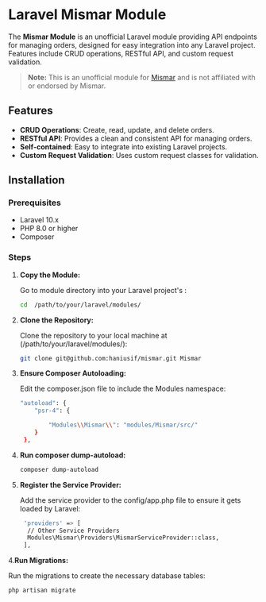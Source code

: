 # Laravel Mismar Module

The **Mismar Module** is an unofficial Laravel module providing API endpoints for managing orders, designed for easy integration into any Laravel project. Features include CRUD operations, RESTful API, and custom request validation.

> **Note:** This is an unofficial module for [Mismar](https://mismarapp.com/) and is not affiliated with or endorsed by Mismar.

## Features

- **CRUD Operations**: Create, read, update, and delete orders.
- **RESTful API**: Provides a clean and consistent API for managing orders.
- **Self-contained**: Easy to integrate into existing Laravel projects.
- **Custom Request Validation**: Uses custom request classes for validation.

## Installation

### Prerequisites

- Laravel 10.x
- PHP 8.0 or higher
- Composer

### Steps

1. **Copy the Module:**

   Go to module directory into your Laravel project's :

   ```bash
   cd  /path/to/your/laravel/modules/

   ```

2. **Clone the Repository:**

   Clone the repository to your local machine at (/path/to/your/laravel/modules/):

   ```bash
   git clone git@github.com:haniusif/mismar.git Mismar

   ```

3. **Ensure Composer Autoloading:**

   Edit the composer.json file to include the Modules namespace:

   ```bash
   "autoload": {
       "psr-4": {

           "Modules\\Mismar\\": "modules/Mismar/src/"
       }
    },

   ```

4. **Run composer dump-autoload:**

   ```bash
   composer dump-autoload

   ```

5. **Register the Service Provider:**

   Add the service provider to the config/app.php file to ensure it gets loaded by Laravel:

   ```bash
    'providers' => [
     // Other Service Providers
     Modules\Mismar\Providers\MismarServiceProvider::class,
    ],
   ```

4.**Run Migrations:**

Run the migrations to create the necessary database tables:

```bash
php artisan migrate
```
